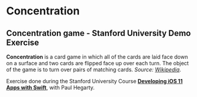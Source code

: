# Concentration
## Concentration game - Stanford University Demo Exercise

**Concentration** is a card game in which all of the cards are laid face down on a surface and two cards are flipped face up over each turn. 
The object of the game is to turn over pairs of matching cards. *Source: [Wikipedia](https://en.wikipedia.org/wiki/Concentration_(game))*.

Exercise done during the Stanford University Course [**Developing iOS 11 Apps with Swift**](https://itunes.apple.com/us/course/developing-ios-11-apps-with-swift/id1309275316), with Paul Hegarty.
